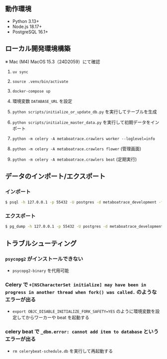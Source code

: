 ## 動作環境

- Python 3.13+
- Node.js 18.17+
- PostgreSQL 16.1+

## ローカル開発環境構築

※ Mac (M4) MacOS 15.3（24D2059）にて確認

1. `uv sync`

1. `source .venv/bin/activate`

1. `docker-compose up`

1. 環境変数 `DATABASE_URL` を設定

1. `python scripts/initialize_or_update_db.py` を実行してテーブルを生成

1. `python scripts/initialize_master_data.py` を実行して初期データをインポート

1. `python -m celery -A metaboatrace.crawlers worker --loglevel=info`

1. `python -m celery -A metaboatrace.crawlers flower` (管理画面)

1. `python -m celery -A metaboatrace.crawlers beat` (定期実行)

## データのインポート/エクスポート

### インポート

```bash
$ psql -h 127.0.0.1 -p 55432 -U postgres -d metaboatrace_development -f 20200501.dump
```

### エクスポート

```bash
$ pg_dump -h 127.0.0.1 -p 55432 -U postgres -d metaboatrace_development -n public --data-only --exclude-table='stadiums' --exclude-table='racers' -f 20200501.dump
```

## トラブルシューティング

### `psycopg2` がインストールできない

- `psycopg2-binary` を代用可能

### Celery で `+[NSCharacterSet initialize] may have been in progress in another thread when fork() was called.` のようなエラーが出る

- `export OBJC_DISABLE_INITIALIZE_FORK_SAFETY=YES` のように環境変数を設定してからワーカーや beat を起動する

### celery beat で `_dbm.error: cannot add item to database` というエラーが出る

- `rm celerybeat-schedule.db` を実行して再起動する
